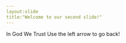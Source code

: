 ```yaml
---
layout:slide
title:"Welcome to our second slide!"
---
```

In God We Trust
Use the left arrow to go back!
